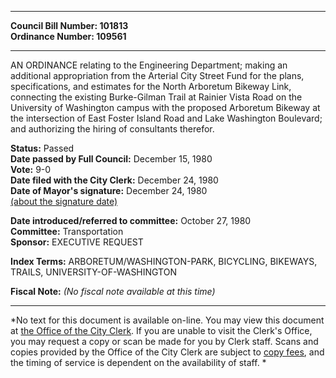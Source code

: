 * * * * *  
  
**Council Bill Number: [](#h0)[](#h2)101813**   
**Ordinance Number: 109561**  
  
* * * * *  
  
AN ORDINANCE relating to the Engineering Department; making an additional appropriation from the Arterial City Street Fund for the plans, specifications, and estimates for the North Arboretum Bikeway Link, connecting the existing Burke-Gilman Trail at Rainier Vista Road on the University of Washington campus with the proposed Arboretum Bikeway at the intersection of East Foster Island Road and Lake Washington Boulevard; and authorizing the hiring of consultants therefor.  
  
**Status:** Passed   
**Date passed by Full Council:** December 15, 1980   
**Vote:** 9-0   
**Date filed with the City Clerk:** December 24, 1980   
**Date of Mayor's signature:** December 24, 1980   
[(about the signature date)](/~public/approvaldate.htm)   
  
  
**Date introduced/referred to committee:** October 27, 1980   
**Committee:** Transportation   
**Sponsor:** EXECUTIVE REQUEST   
  
**Index Terms:** ARBORETUM/WASHINGTON-PARK, BICYCLING, BIKEWAYS, TRAILS, UNIVERSITY-OF-WASHINGTON  
  
**Fiscal Note:** *(No fiscal note available at this time)*  
  
* * * * *  
  
*No text for this document is available on-line. You may view this document at [the Office of the City Clerk](http://www.seattle.gov/leg/clerk/contactUs.htm). If you are unable to visit the Clerk's Office, you may request a copy or scan be made for you by Clerk staff. Scans and copies provided by the Office of the City Clerk are subject to [copy fees](http://clerk.seattle.gov/~public/clerkfees.htm), and the timing of service is dependent on the availability of staff. *  
  
  
